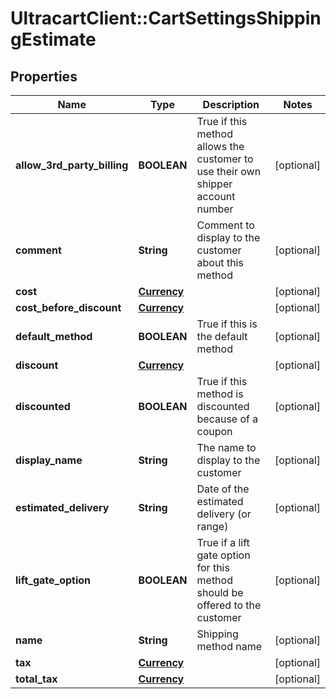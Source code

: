 # UltracartClient::CartSettingsShippingEstimate

## Properties
Name | Type | Description | Notes
------------ | ------------- | ------------- | -------------
**allow_3rd_party_billing** | **BOOLEAN** | True if this method allows the customer to use their own shipper account number | [optional] 
**comment** | **String** | Comment to display to the customer about this method | [optional] 
**cost** | [**Currency**](Currency.md) |  | [optional] 
**cost_before_discount** | [**Currency**](Currency.md) |  | [optional] 
**default_method** | **BOOLEAN** | True if this is the default method | [optional] 
**discount** | [**Currency**](Currency.md) |  | [optional] 
**discounted** | **BOOLEAN** | True if this method is discounted because of a coupon | [optional] 
**display_name** | **String** | The name to display to the customer | [optional] 
**estimated_delivery** | **String** | Date of the estimated delivery (or range) | [optional] 
**lift_gate_option** | **BOOLEAN** | True if a lift gate option for this method should be offered to the customer | [optional] 
**name** | **String** | Shipping method name | [optional] 
**tax** | [**Currency**](Currency.md) |  | [optional] 
**total_tax** | [**Currency**](Currency.md) |  | [optional] 


